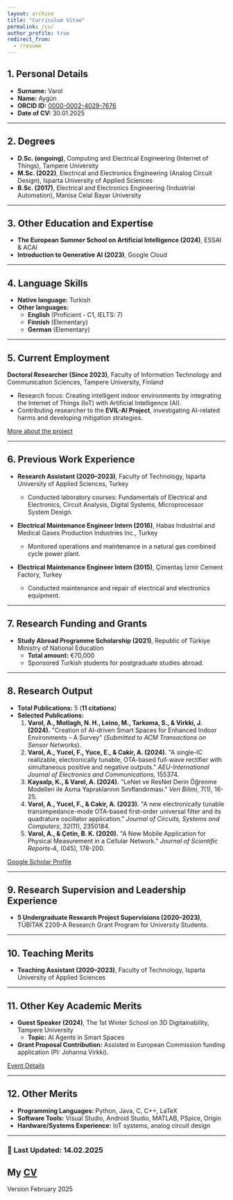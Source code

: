 ```yaml
---
layout: archive
title: "Curriculum Vitae"
permalink: /cv/
author_profile: true
redirect_from:
  - /resume
---
```


## 1. Personal Details

- **Surname:** Varol  
- **Name:** Aygün  
- **ORCID ID:** [0000-0002-4029-7676](https://orcid.org/0000-0002-4029-7676)  
- **Date of CV:** 30.01.2025  

---

## 2. Degrees

- **D.Sc. (ongoing)**, Computing and Electrical Engineering (Internet of Things), Tampere University  
- **M.Sc. (2022)**, Electrical and Electronics Engineering (Analog Circuit Design), Isparta University of Applied Sciences  
- **B.Sc. (2017)**, Electrical and Electronics Engineering (Industrial Automation), Manisa Celal Bayar University  

---

## 3. Other Education and Expertise

- **The European Summer School on Artificial Intelligence (2024)**, ESSAI & ACAI  
- **Introduction to Generative AI (2023)**, Google Cloud  

---

## 4. Language Skills

- **Native language:** Turkish  
- **Other languages:**
  - **English** (Proficient - C1, IELTS: 7)  
  - **Finnish** (Elementary)  
  - **German** (Elementary)  

---

## 5. Current Employment

**Doctoral Researcher (Since 2023)**, Faculty of Information Technology and Communication Sciences, Tampere University, Finland  
- Research focus: Creating intelligent indoor environments by integrating the Internet of Things (IoT) with Artificial Intelligence (AI).  
- Contributing researcher to the **EVIL-AI Project**, investigating AI-related harms and developing mitigation strategies.  

[More about the project](https://www.tuni.fi/en/news/jane-and-aatos-erkko-foundation-grants-eu1-4-million-advance-expertise-managing-dark-side-ai)  

---

## 6. Previous Work Experience

- **Research Assistant (2020–2023)**, Faculty of Technology, Isparta University of Applied Sciences, Turkey  
  - Conducted laboratory courses: Fundamentals of Electrical and Electronics, Circuit Analysis, Digital Systems, Microprocessor System Design.  

- **Electrical Maintenance Engineer Intern (2016)**, Habas Industrial and Medical Gases Production Industries Inc., Turkey  
  - Monitored operations and maintenance in a natural gas combined cycle power plant.  

- **Electrical Maintenance Engineer Intern (2015)**, Çimentaş İzmir Cement Factory, Turkey  
  - Conducted maintenance and repair of electrical and electronics equipment.  

---

## 7. Research Funding and Grants

- **Study Abroad Programme Scholarship (2021)**, Republic of Türkiye Ministry of National Education  
  - **Total amount:** €70,000  
  - Sponsored Turkish students for postgraduate studies abroad.  

---

## 8. Research Output

- **Total Publications:** 5 (**11 citations**)  
- **Selected Publications:**  
  1. **Varol, A., Motlagh, N. H., Leino, M., Tarkoma, S., & Virkki, J. (2024).** "Creation of AI-driven Smart Spaces for Enhanced Indoor Environments – A Survey" (*Submitted to ACM Transactions on Sensor Networks*).  
  2. **Varol, A., Yucel, F., Yuce, E., & Cakir, A. (2024).** "A single-IC realizable, electronically tunable, OTA-based full-wave rectifier with simultaneous positive and negative outputs." *AEU-International Journal of Electronics and Communications*, 155374.  
  3. **Kayaalp, K., & Varol, A. (2024).** "LeNet ve ResNet Derin Öğrenme Modelleri ile Asma Yapraklarının Sınıflandırması." *Veri Bilimi*, 7(1), 16-25.  
  4. **Varol, A., Yucel, F., & Cakir, A. (2023).** "A new electronically tunable transimpedance-mode OTA-based first-order universal filter and its quadrature oscillator application." *Journal of Circuits, Systems and Computers*, 32(11), 2350184.  
  5. **Varol, A., & Çetin, B. K. (2020).** "A New Mobile Application for Physical Measurement in a Cellular Network." *Journal of Scientific Reports-A*, (045), 178-200.  

[Google Scholar Profile](https://scholar.google.com/citations?user=ZDw8uCkAAAAJ&hl=en&oi=ao)  

---

## 9. Research Supervision and Leadership Experience

- **5 Undergraduate Research Project Supervisions (2020–2023)**, TÜBİTAK 2209-A Research Grant Program for University Students.  

---

## 10. Teaching Merits

- **Teaching Assistant (2020–2023)**, Faculty of Technology, Isparta University of Applied Sciences  

---

## 11. Other Key Academic Merits

- **Guest Speaker (2024)**, The 1st Winter School on 3D Digitainability, Tampere University  
  - **Topic:** AI Agents in Smart Spaces  
- **Grant Proposal Contribution:** Assisted in European Commission funding application (PI: Johanna Virkki).  

[Event Details](https://www.tuni.fi/en/news/1st-winter-school-3d-digitainability-exploring-combined-effects-digitalization-sustainability)  

---

## 12. Other Merits

- **Programming Languages:** Python, Java, C, C++, LaTeX  
- **Software Tools:** Visual Studio, Android Studio, MATLAB, PSpice, Origin  
- **Hardware/Systems Experience:** IoT systems, analog circuit design  

---

### 📌 **Last Updated:** 14.02.2025

My [CV](https://aygunvarol.github.io/files/Aygun_CV.pdf)
------
Version February 2025

<!-- 
Education
======
* Ph.D in Version Control Theory, GitHub University, 2018 (expected)
* M.S. in Jekyll, GitHub University, 2014
* B.S. in GitHub, GitHub University, 2012

Work experience
======
* Spring 2024: Academic Pages Collaborator
  * Github University
  * Duties includes: Updates and improvements to template
  * Supervisor: The Users

* Fall 2015: Research Assistant
  * Github University
  * Duties included: Merging pull requests
  * Supervisor: Professor Hub

* Summer 2015: Research Assistant
  * Github University
  * Duties included: Tagging issues
  * Supervisor: Professor Git
  
Skills
======
* Skill 1
* Skill 2
  * Sub-skill 2.1
  * Sub-skill 2.2
  * Sub-skill 2.3
* Skill 3

Publications
======
  <ul>{% for post in site.publications reversed %}
    {% include archive-single-cv.html %}
  {% endfor %}</ul>
  
Talks
======
  <ul>{% for post in site.talks reversed %}
    {% include archive-single-talk-cv.html  %}
  {% endfor %}</ul>
  
Teaching
======
  <ul>{% for post in site.teaching reversed %}
    {% include archive-single-cv.html %}
  {% endfor %}</ul>
  
Service and leadership
======
* Currently signed in to 43 different slack teams
-->
